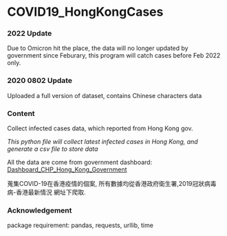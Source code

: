 # COVID19_HongKongCases

### 2022 Update

Due to Omicron hit the place, the data will no longer updated by government since Feburary, this program will catch cases before Feb 2022 only.

### 2020 0802 Update
Uploaded a full version of dataset, contains Chinese characters data


### Content
Collect infected cases data, which reported from Hong Kong gov.

*This python file will collect latest infected cases in Hong Kong, and generate a csv file to store data*

All the data are come from government dashboard: [Dashboard_CHP_Hong_Kong_Government](https://chp-dashboard.geodata.gov.hk/)

蒐集COVID-19在香港疫情的個案, 所有數據均從香港政府衛生署,2019冠狀病毒病-香港最新情況 網址下爬取.



### Acknowledgement
package requirement: pandas, requests, urllib, time


